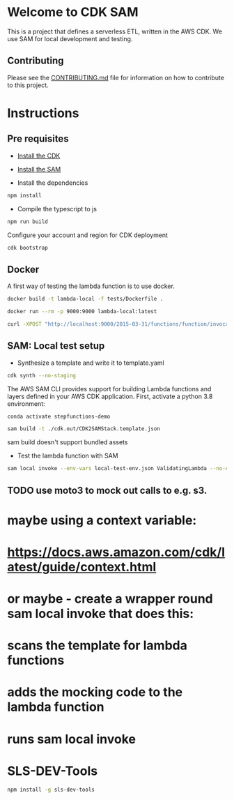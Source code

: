 # Welcome to CDK SAM

This is a project that defines a serverless ETL, written in the AWS CDK.
We use SAM for local development and testing.

## Contributing

Please see the [CONTRIBUTING.md](CONTRIBUTING.md) file for information on how to contribute to this project.

# Instructions

## Pre requisites

- [Install the CDK](https://docs.aws.amazon.com/cdk/v2/guide/getting_started.html)
- [Install the SAM](https://docs.aws.amazon.com/serverless-application-model/latest/developerguide/install-sam-cli.html)

- Install the dependencies

```bash
npm install
```

- Compile the typescript to js

```bash
npm run build
```

Configure your account and region for CDK deployment

```bash
cdk bootstrap
```

## Docker

A first way of testing the lambda function is to use docker.

```bash
docker build -t lambda-local -f tests/Dockerfile .
```

```bash
docker run --rm -p 9000:9000 lambda-local:latest
```

```bash
curl -XPOST "http://localhost:9000/2015-03-31/functions/function/invocations" -d '{}'
```

## SAM: Local test setup

- Synthesize a template and write it to template.yaml

```bash
cdk synth --no-staging
```

The AWS SAM CLI provides support for building Lambda functions and layers defined in your AWS CDK application.
First, activate a python 3.8 environment:

```bash
conda activate stepfunctions-demo
```

```bash
sam build -t ./cdk.out/CDK2SAMStack.template.json
```

sam build doesn't support bundled assets

- Test the lambda function with SAM

```bash
sam local invoke --env-vars local-test-env.json ValidatingLambda --no-event -t ./cdk.out/CDK2SAMStack.template.json
```

## TODO use moto3 to mock out calls to e.g. s3.

# maybe using a context variable:

# https://docs.aws.amazon.com/cdk/latest/guide/context.html

# or maybe - create a wrapper round sam local invoke that does this:

# scans the template for lambda functions

# adds the mocking code to the lambda function

# runs sam local invoke

# SLS-DEV-Tools

```bash
npm install -g sls-dev-tools
```
